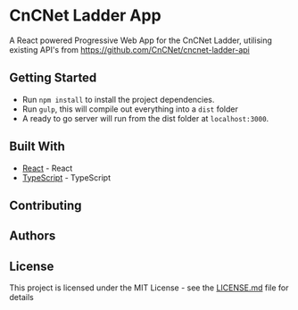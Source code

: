 # CnCNet Ladder App

A React powered Progressive Web App for the CnCNet Ladder, utilising existing API's from https://github.com/CnCNet/cncnet-ladder-api

## Getting Started

* Run `npm install` to install the project dependencies.
* Run `gulp`, this will compile out everything into a `dist` folder
* A ready to go server will run from the dist folder at `localhost:3000`.

## Built With

* [React](https://reactjs.org/) - React
* [TypeScript](https://www.typescriptlang.org/) - TypeScript

## Contributing

## Authors

## License

This project is licensed under the MIT License - see the [LICENSE.md](LICENSE.md) file for details
